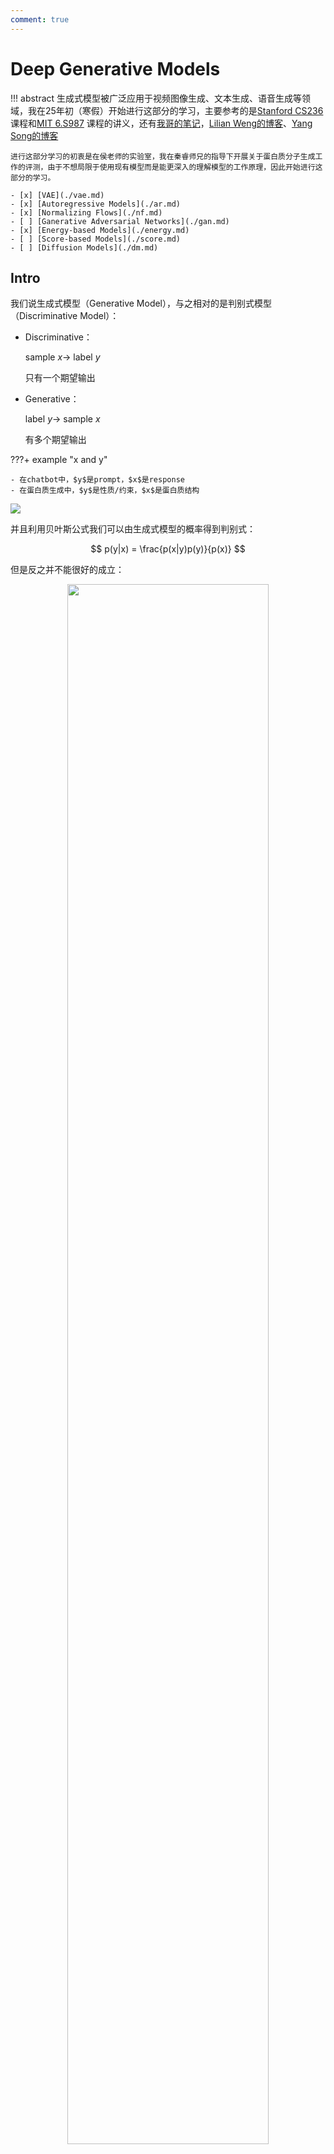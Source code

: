 ```yaml
---
comment: true
---
```






# Deep Generative Models

!!! abstract
    生成式模型被广泛应用于视频图像生成、文本生成、语音生成等领域，我在25年初（寒假）开始进行这部分的学习，主要参考的是[Stanford CS236](https://deepgenerativemodels.github.io/syllabus.html) 课程和[MIT 6.S987](https://mit-6s978.github.io/schedule.html) 课程的讲义，还有[我哥的笔记](https://zhuanlan.zhihu.com/p/631001372)，[Lilian Weng的博客](https://lilianweng.github.io/posts/)、[Yang Song的博客](https://yang-song.net/blog)

    进行这部分学习的初衷是在侯老师的实验室，我在秦睿师兄的指导下开展关于蛋白质分子生成工作的评测，由于不想局限于使用现有模型而是能更深入的理解模型的工作原理，因此开始进行这部分的学习。
    
    - [x] [VAE](./vae.md)
    - [x] [Autoregressive Models](./ar.md)
    - [x] [Normalizing Flows](./nf.md)
    - [ ] [Ganerative Adversarial Networks](./gan.md)
    - [x] [Energy-based Models](./energy.md)
    - [ ] [Score-based Models](./score.md)
    - [ ] [Diffusion Models](./dm.md)


## Intro

我们说生成式模型（Generative Model），与之相对的是判别式模型（Discriminative Model）：

- Discriminative：

    sample $x \rightarrow$ label $y$

    只有一个期望输出

- Generative：

    label $y \rightarrow$ sample $x$

    有多个期望输出

???+ example "x and y"

    - 在chatbot中，$y$是prompt，$x$是response
    - 在蛋白质生成中，$y$是性质/约束，$x$是蛋白质结构


![](../../assets/pics/ai/dgm/dgm1.png)

并且利用贝叶斯公式我们可以由生成式模型的概率得到判别式：

$$
p(y|x) = \frac{p(x|y)p(y)}{p(x)}
$$

但是反之并不能很好的成立：

<div style="text-align: center;">
    <img src="/../../../../assets/pics/ai/dgm/dgm2.png" style="width: 80%;">
</div>

因为我们需要知道数据sample的分布，但是只有生成式概率$p(x|y)$，而$p(x)$是不知道的。

!!! note "总结"

    生成式模型就是要去寻找数据的潜在分布$p(x)$，来生成与真实数据分布相似的样本

## Probabilistic Modeling

前文中我们提到了一系列概率$p$，但是这些概率是哪里来的呢？

!!! Tip "Hint"
    <div style="text-align: center;">
        <span style="font-size: 1.5em;">
            Probability is part of the modeling.
        </span>
    </div>

怎么理解这句话呢，我的理解就是我们在学习时，其实就是在学习一种概率分布，对观测的数据进行建模，所以其实得到的分布函数就是我们的模型。

这样说有点抽象，试着举个例子：

我们以生成式模型为例，采用概率建模的方法：

???+ example "Image Generation"

    - 我们的目标是通过给定的一些图像，生成一个新的图像

    ![](../../assets/pics/ai/dgm/dgm3.png)
    
    - 在通过一系列的方法，得到一个估计（estimated）的分布，这个分布的评估是通过损失函数$L$来进行的
  
    ![](../../assets/pics/ai/dgm/dgm4.png)

    - 此时我们依照给定特征$y$，生成一个图像$x'$，这个$x'$就遵从我们得到的分布$p(x|y)$

    ![](../../assets/pics/ai/dgm/dgm5.png)

!!! note "Notes"
    
    - Generative models involve statistical models which are often designed and derived by humans.
    - Probabilistic modeling is not just work of neural nets.
    - Probabilistic modeling is a popular way, but not the only way.




## "Deep" Generative Models

深度学习是一种表征学习，也就是说我们学习的是如何将数据 $x$ 映射到$f(x)$，使得损失函数$L(f(x), y)$最小。

在深度生成模型的学习中，我们学习的是如何表征概率分布

<div style="text-align: center;">
    <img src="/../../../../assets/pics/ai/dgm/dgm6.png" style="width: 80%;">
</div>

这里我们学习得到一个简单分布到复杂分布的映射，这个映射就是我们的模型。

$$
 \pi \rightarrow g(\pi)
$$

像这样：

<div style="text-align: center;">
    <img src="/../../../../assets/pics/ai/dgm/dgm7.png" style="width: 80%;">
</div>

随后最小化基于数据的损失函数$L(p_x , g(\pi))$，得到模型$g$

!!! note "总结"

    一个DGM可能包括：

    - Formulation：
        - formulate a problem as a probabilistic modeling （进行概率建模）
        - decompose a complex distribution into simpler and tractable ones （将复杂分布分解）
    - Representation：deep neural networks to represent data and their distributions （使用深度神经网络表示数据和他们的分布）
    - Objective function：evaluate the predicted distribution
    - Optimization：optimize the networks and/or the decomposition
    - Inference:
        - sampler 
        - probability density estimator
        - ...

## Latent Variable Models

在这里我觉得需要提前说明的是，在深度生成模型中，我们经常使用隐变量（Latent Variables）

例如这样一组图片：

<div style="text-align: center;">
    <img src="/../../../../assets/pics/ai/dgm/dgm8.png" style="width: 50%;">
</div>

由于性别、年龄、肤色等等因素，图像$x$存在多种可能的变化，但除非图片是被注释annotated的，否则我们无法得知这些因素，或者说，这些因素是不可见的（not explicitly available）。

!!! tip "Latent Variable"
    这时我们的想法就是用隐变量$z$显示的建模来表示这些因素。


很直观的想法是用 Bayes 网络来表达：

<div style="text-align: center;">
    <img src="/../../../../assets/pics/ai/dgm/dgm9.png" style="width: 80%;">
</div>

但是这其中的条件概率分布是很难得到的，因此我们使用神经网络来近似这个条件概率分布：

<div style="text-align: center;">
    <img src="/../../../../assets/pics/ai/dgm/dgm10.png" style="width: 80%;">
</div>  

这时我们通常假设$z$是服从某种简单分布的，例如高斯分布：$z \sim N(0, 1)$

通过神经网络的处理，我们可以得到$p(x|z)=N(x|\mu_{\theta}(z), \sigma_{\theta}(z))$，在这里$\theta$是神经网络的参数。

<div style="text-align: center;">
    <img src="/../../../../assets/pics/ai/dgm/dgm11.png" style="width: 60%;">
</div>

我们希望在训练结束后，$z$可以表示$x$的潜在因素（特征）

使用$z$来表示有两点原因：

1. 用潜变量可以简化问题
2. 得到的潜变量本身就具有他的意义（不用在生成，用在推断或寻找特征）


## Measure Distribution

在得到生成分布后，我们需要评估这个分布的优劣，这里对几个常用的评估方法进行介绍。

### KL divergence

KL 散度（Kullback-Leibler divergence），用于衡量两个分布之间的差异，对于给定的两个分布$p$和$q$，KL散度定义为：

离散的：

$$
D_{KL}(p||q) = \sum_{x \in \mathcal{X}} p(x) \log \frac{p(x)}{q(x)}
$$

连续的：

$$
D_{KL}(p||q) = \int p(x) \log \frac{p(x)}{q(x)} dx
$$

- 非负性：$D_{KL}(p||q) \geq 0$

- KL散度越小，两个分布越相似。

- KL散度不具有对称性，即$D_{KL}(p||q) \neq D_{KL}(q||p)$



在对$p_{\theta}$和$p_{data}$进行比较时，我们取这两个变量的KL散度最小值：

$$
\min_{\theta} D_{KL}(p_{data}||p_{\theta})
$$

可以推导KL散度最小值等价于最大化 ==期望对数似然==（Maximum Log-Likelihood Estimation）：（用离散的KL公式，打开$\log$，其中$p_{data}(x)$是常数，所以可以忽略）

$$
arg\min_{\theta} D_{KL}(p_{data}||p_{\theta}) = arg\max_{\theta} \mathbb{E}_{x \sim p_{data}} \log p_{\theta}(x)
$$

!!! warning "缺陷"

    - 由于我们忽略了$p_{data}(x)$的期望项，所以最终我们只能得到一个参数$\theta$的取值的估计，但是不能知道how close the model is to the true distribution。
    - In practice, we can't compute the true distribution $p_{data}$


对于第二个问题，我们为了避免涉及到$p_{data}$，我们使用另一种似然方法：==经验对数似然==（Empirical Log-Likelihood）

期望对数似然是对所有数据点的对数似然求期望，而经验对数似然是对所有数据点的对数似然求平均。

$$
\max_{\theta} \mathbb{E}_{x \sim p_{data}} \log p_{\theta}(x) \approx \max_{p_{\theta}} \frac{1}{N} \sum_{i=1}^{N} \log p_{\theta}(x_i)
$$

这样我们就得到了所需要的最大似然估计。

对于数据的最大化似然：（联合概率似然）

$$
p_{\theta}(x^{1}, x^{2}, ..., x^{N}) = \prod_{i=1}^{N} p_{\theta}(x^{i})
$$







